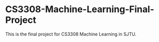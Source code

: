 # CS3308-Machine-Learning-Final-Project
This is the final project for CS3308 Machine Learning in SJTU.
